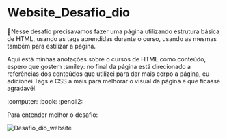 # Website_Desafio_dio
 :paperclip:Nesse desafio precisavamos fazer uma página utilizando estrutura básica de HTML,  usando as tags aprendidas durante o curso, usando as mesmas também para estilizar a página.
<p>Aqui está minhas anotações sobre o cursos de HTML como conteúdo, espero que gostem :smiley:  no final da página está direcionado a referências dos conteúdos que utilizei para dar mais corpo a página, eu adicionei Tags e CSS a mais para melhorar o visual da página e que ficasse agradavél.</p>
:computer: :book: :pencil2: 
<p>Para entender melhor o desafio:</p>

![Desafio_dio_website](https://user-images.githubusercontent.com/98758967/195962452-c11c7651-6a5e-4d36-a3ac-d98c274c91af.png)
